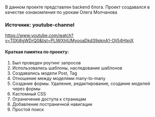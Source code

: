 В данном проекте представлен backend блога.
Проект создавался в качестве ознакомления по урокам Олега Молчанова
### Источник: youtube-channel
https://www.youtube.com/watch?v=T0Xi8gWDrQ0&list=PLlWXhlUMyooaDkd39pknA1-Olj54HtpjX

#### Краткая памятка по проекту:
1. Был проведен роутинг запросов
2. Использовались шаблоны, наследование шаблонов
3. Создавались модели Post, Tag
4. Отношение между моделями many-to-many
5. Создание формы. Удаление, редактирование, создание моделей через формы
6. Кастомный CSS
7. Ограничение доступа к страницам
8. Добавление постраничной навигации
9. Простой поиск

